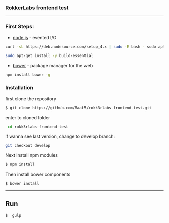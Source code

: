 ### RokkerLabs frontend test
___

### First Steps:


* [node.js] - evented I/O
```sh
curl -sL https://deb.nodesource.com/setup_4.x | sudo -E bash - sudo apt-get install -y nodejs

sudo apt-get install -y build-essential
```

* [bower] - package manager for the web

```sh
npm install bower -g
```

### Installation

first clone the repository
```sh
$ git clone https://github.com/Maat5/rokk3rlabs-frontend-test.git
```

enter to cloned folder
``` sh
 cd rokk3rlabs-frontend-test
```

if wanna see last version, change to develop branch:
``` sh
git checkout develop
```

Next Install npm modules

```sh
$ npm install
```

Then install bower components

```sh
$ bower install
```

---

## Run
```sh
$  gulp
```


   [node.js]: <http://nodejs.org>
   [Npm]: <https://www.npmjs.com/>
   [bower]: <https://bower.io/>
